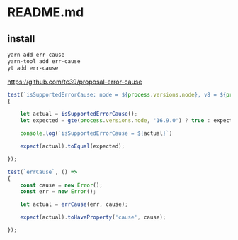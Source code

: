 # README.md

    

## install

```bash
yarn add err-cause
yarn-tool add err-cause
yt add err-cause
```

https://github.com/tc39/proposal-error-cause

```typescript
test(`isSupportedErrorCause: node = ${process.versions.node}, v8 = ${process.versions.v8}`, () =>
{

	let actual = isSupportedErrorCause();
	let expected = gte(process.versions.node, '16.9.0') ? true : expect.any(Boolean);

	console.log(`isSupportedErrorCause = ${actual}`)

	expect(actual).toEqual(expected);

});

test(`errCause`, () =>
{
	const cause = new Error();
	const err = new Error();

	let actual = errCause(err, cause);

	expect(actual).toHaveProperty('cause', cause);

});
```